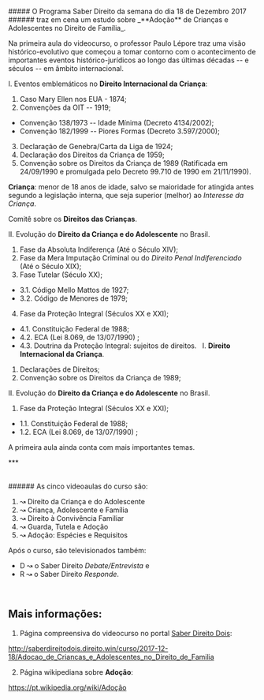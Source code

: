 <br>
##### O Programa Saber Direito da semana do dia 18 de Dezembro 2017
###### traz em cena um estudo sobre _**Adoção** de Crianças e Adolescentes no Direito de Família_.
<br>

Na primeira aula do videocurso, o professor Paulo Lépore traz uma visão histórico-evolutivo que começou a tomar contorno com o acontecimento de importantes eventos histórico-jurídicos ao longo das últimas décadas -- e séculos -- em âmbito internacional.

I. Eventos emblemáticos no **Direito Internacional da Criança**:
1. Caso Mary Ellen nos EUA - 1874;
2. Convenções da OIT -- 1919;
  - Convenção 138/1973 -- Idade Mínima (Decreto 4134/2002);
  -	Convenção 182/1999 -- Piores Formas (Decreto 3.597/2000);
3. Declaração de Genebra/Carta da Liga de 1924;
4. Declaração dos Direitos da Criança de 1959;
5. Convenção sobre os Direitos da Criança de 1989 (Ratificada em 24/09/1990 e promulgada pelo Decreto 99.710 de 1990 em 21/11/1990).

**Criança**: menor de 18 anos de idade, salvo se maioridade for atingida antes segundo a legislação interna, que seja superior (melhor) ao _Interesse da Criança_.

Comitê sobre os **Direitos das Crianças**.

II. Evolução do **Direito da Criança e do Adolescente** no Brasil.
1. Fase da Absoluta Indiferença (Até o Século XIV);
2. Fase da Mera Imputação Criminal ou do _Direito Penal Indiferenciado_ (Até o Século XIX);
3. Fase Tutelar (Século XX);
* 3.1. Código Mello Mattos de 1927;
* 3.2. Código de Menores de 1979;
4. Fase da Proteção Integral (Séculos XX e XXI);
* 4.1. Constituição Federal de 1988;
* 4.2. ECA (Lei 8.069, de 13/07/1990) ;
* 4.3. Doutrina da Proteção Integral: sujeitos de direitos.
 
I. **Direito Internacional da Criança**.
1. Declarações de Direitos;
2. Convenção sobre os Direitos da Criança de 1989;

II. Evolução do **Direito da Criança e do Adolescente** no Brasil.
1. Fase da Proteção Integral (Séculos XX e XXI);
* 1.1. Constituição Federal de 1988;
* 1.2. ECA (Lei 8.069, de 13/07/1990) ;

A primeira aula ainda conta com mais importantes temas.

\*\*\*

<br>
###### As cinco videoaulas do curso são:

1. ↝ Direito da Criança e do Adolescente 
2. ↝ Criança, Adolescente e Família 
3. ↝ Direito à Convivência Familiar 
4. ↝ Guarda, Tutela e Adoção 
5. ↝ Adoção: Espécies e Requisitos 

Após o curso, são televisionados também:
- D ↝ o Saber Direito *Debate/Entrevista* e 
- R ↝ o Saber Direito *Responde*.

<cite>
</cite>

<br>

Mais informações:
-----------------

1) Página compreensiva do videocurso no portal [Saber Direito Dois][1]:

http://saberdireitodois.direito.win/curso/2017-12-18/Adocao_de_Criancas_e_Adolescentes_no_Direito_de_Familia

[1]: http://saberdireitodois.direito.win

2) Página wikipediana sobre **Adoção**:

https://pt.wikipedia.org/wiki/Adoção
